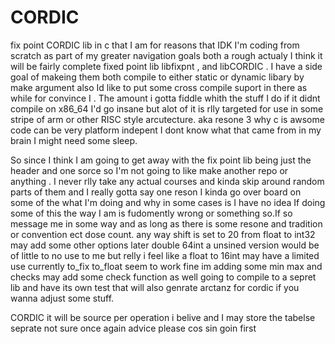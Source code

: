 # CORDIC
fix point CORDIC lib in c that  I am for reasons that IDK I'm coding from scratch as part of my greater navigation goals
both a rough actualy I  think it will be fairly complete fixed point lib libfixpnt , and libCORDIC . I have a side goal 
of makeing them both compile to either static or dynamic libary by make argument also Id like to put some cross compile 
suport in there as while for convince I . The amount i gotta fiddle whith the stuff I do if it didnt compile on x86_64 I'd
go insane but alot of it is rlly targeted for use in some stripe of arm or other RISC style arcutecture. aka resone 3 why 
c is awsome code can be very platform indepent I dont know what that came from in  my brain I might need some sleep.

So since I think I am going to get away with the fix point lib being just the header and one sorce so I'm not going to like make another repo 
or anything . I never rlly take any actual courses and kinda skip around random parts of them and I really gotta say one reson I kinda
go over board on some of the what I'm doing and why in some cases is I have no idea If doing some of this the way I am is fudomently wrong or
something so.If so message me in some way and as long as there is some resone and tradition or convention ect dose count. any way shift is set to 20 
from float to int32 may add some other options later double 64int a unsined version would be of little to no use to me but relly i feel like a float to 16int may have a limited use currently to_fix to_float seem to work fine im adding some min max and checks may add some check function as well going to compile to a sepret lib and have its own test that will also genrate arctanz for cordic if you wanna adjust some stuff.

CORDIC it will be source per operation i belive and I may store the tabelse seprate not sure once again advice please cos sin goin first 
